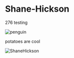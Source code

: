 # Shane-Hickson
276 testing

![penguin](https://i.redd.it/9to8eyhu04121.jpg)

potatoes are cool

![ShaneHickson](https://th.bing.com/th/id/OIP.bix70DUjGlwx-YLFaVC_VgAAAA?w=171&h=180&c=7&r=0&o=5&dpr=1.3&pid=1.7)